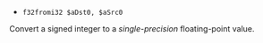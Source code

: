* `f32fromi32 $aDst0, $aSrc0`

Convert a signed integer to a *single-precision* floating-point value.
